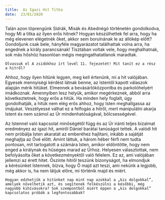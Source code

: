 ```yaml
---
title:  Az Igazi Hit Titka
date:  23/01/2020
---
```


Talán azon töprengünk Sidrák, Misák és Abednégó történetén gondolkodva, hogy Mi a titka az ilyen erős hitnek? Hogyan készülhettek fel arra, hogy ha még elevenen elégetnék őket, akkor sem borulnának le az állókép előtt? Gondoljunk csak bele, hányféle magyarázatot találhattak volna arra, ha engednek a király parancsának! Tisztában voltak vele, hogy meghalhatnak, sok más hőshöz hasonlóan mégis megingathatatlanok maradtak.

`Olvassuk el A zsidókhoz írt levél 11. fejezetét! Mit tanít ez a rész a hitről?`

Ahhoz, hogy ilyen hitünk legyen, meg kell értenünk, mi a hit valójában. Egyesek mennyiségi kérdést látnak benne, az Istentől kapott válaszok alapján mérik hitüket. Elmennek a bevásárlóközpontba és parkolóhelyért imádkoznak. Amennyiben lesz helyük, amikor megérkeznek, abból arra következtetnek, hogy erős a hitük. Ha minden hely foglalt, úgy gondolhatják, a hitük nem elég erős ahhoz, hogy Isten meghallgassa az imájukat. Veszélyessé válhat ez a felfogás a hitről, mert manipulálni akarja Istent és nem számol az Úr mindenhatóságával, bölcsességével.

Az Istennel való kapcsolat minőségétől függ és az Úr iránti teljes bizalmat eredményez az igazi hit, amiről Dániel barátai tanúságot tettek. A valódi hit nem próbálja Isten akaratát az emberéhez hajlítani, inkább a sajátját meghajtja az Övé előtt. Amint láttuk, a három héber férfi nem tudta pontosan, mit tartogatott a számára Isten, amikor eldöntötte, hogy nem enged a királynak és hűséges marad az Úrhoz. Helyesen választottak, nem befolyásolta őket a következményektől való félelem. Ez az, ami valójában jellemzi az érett hitet. Őszinte hitről teszünk bizonyságot, ha elmondjuk a kérésünket Istennek, bízva, hogy Ő majd azt teszi, ami nekünk a legjobb, még akkor is, ha nem látjuk előre, mi történik majd és miért.

`Hogyan edzhetjük a hitünket nap mint nap azokkal a „kis dolgokkal”, amelyek növelhetik azt, és segítenek felkészülni a későbbi, még nagyobb kihívásokra? Sok szempontból miért éppen a „kis dolgokkal” kapcsolatos próbák a legfontosabbak?`